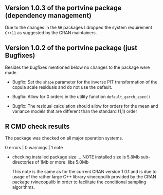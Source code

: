 ## Version 1.0.3 of the portvine package (dependency management)

Due to the changes in the `BH` packages I dropped the system requirement `C++11` as suggested by the CRAN maintainers.

## Version 1.0.2 of the portvine package (just Bugfixes)

Besides the bugfixes mentioned below no changes to the package were made.

* Bugfix: Set the `shape` parameter for the inverse PIT transformation of the copula scale residuals and do not use the default.

* Bugfix: Allow for 0 orders in the utility function `default_garch_spec()`

* Bugfix: The residual calculation should allow for orders for the mean and variance models that are different than the standard (1,1) order

## R CMD check results

The package was checked on all major operation systems.

0 errors | 0 warnings | 1 note

* checking installed package size ... NOTE
  installed size is 5.8Mb
  sub-directories of 1Mb or more:
    libs   5.0Mb
    
  This note is the same as for the current CRAN version 1.0.1 and
  is due to usage of the rather large C++ library vinecopulib
  provided by the CRAN package rvinecopulib in order to facilitate the 
  conditional sampling algorithms.
